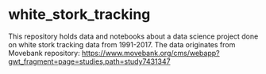 # white_stork_tracking
This repository holds data and notebooks about a data science project done on white stork tracking data from 1991-2017. The data originates from Movebank repository: https://www.movebank.org/cms/webapp?gwt_fragment=page=studies,path=study7431347
